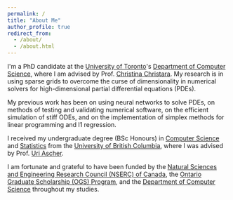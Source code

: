 ```yaml
---
permalink: /
title: "About Me"
author_profile: true
redirect_from: 
  - /about/
  - /about.html
---
```


I'm a PhD candidate at the [University of Toronto](https://www.utoronto.ca/)'s [Department of Computer Science](https://web.cs.toronto.edu/), where I am advised by Prof. [Christina Christara](https://www.cs.toronto.edu/~ccc/). My research is in using sparse grids to overcome the curse of dimensionality in numerical solvers for high-dimensional partial differential equations (PDEs).

My previous work has been on using neural networks to solve PDEs, on methods of testing and validating numerical software, on the efficient simulation of stiff ODEs, and on the implementation of simplex methods for linear programming and l1 regression.

I received my undergraduate degree (BSc Honours) in [Computer Science](https://www.cs.ubc.ca/) and [Statistics](https://www.stat.ubc.ca/) from the [University of British Columbia](https://www.ubc.ca/), where I was advised by Prof. [Uri Ascher](https://www.cs.ubc.ca/~ascher/home.html).

I am fortunate and grateful to have been funded by the [Natural Sciences and Engineering Research Council (NSERC) of Canada](https://www.nserc-crsng.gc.ca/index_eng.asp), the [Ontario Graduate Scholarship (OGS) Program](https://osap.gov.on.ca/OSAPPortal/en/A-ZListofAid/PRDR020870.html), and the [Department of Computer Science](https://web.cs.toronto.edu/) throughout my studies.
